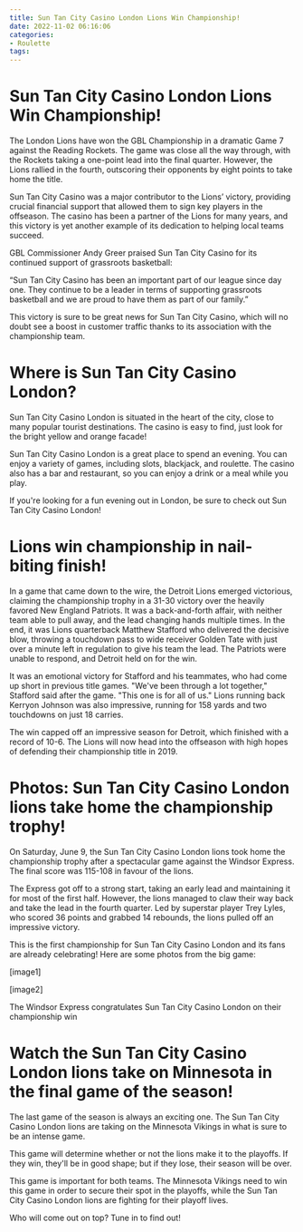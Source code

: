 ```yaml
---
title: Sun Tan City Casino London Lions Win Championship!
date: 2022-11-02 06:16:06
categories:
- Roulette
tags:
---
```



#  Sun Tan City Casino London Lions Win Championship!

The London Lions have won the GBL Championship in a dramatic Game 7 against the Reading Rockets. The game was close all the way through, with the Rockets taking a one-point lead into the final quarter. However, the Lions rallied in the fourth, outscoring their opponents by eight points to take home the title.

Sun Tan City Casino was a major contributor to the Lions’ victory, providing crucial financial support that allowed them to sign key players in the offseason. The casino has been a partner of the Lions for many years, and this victory is yet another example of its dedication to helping local teams succeed.

GBL Commissioner Andy Greer praised Sun Tan City Casino for its continued support of grassroots basketball:

“Sun Tan City Casino has been an important part of our league since day one. They continue to be a leader in terms of supporting grassroots basketball and we are proud to have them as part of our family.”

This victory is sure to be great news for Sun Tan City Casino, which will no doubt see a boost in customer traffic thanks to its association with the championship team.

#  Where is Sun Tan City Casino London?




Sun Tan City Casino London is situated in the heart of the city, close to many popular tourist destinations. The casino is easy to find, just look for the bright yellow and orange facade!



Sun Tan City Casino London is a great place to spend an evening. You can enjoy a variety of games, including slots, blackjack, and roulette. The casino also has a bar and restaurant, so you can enjoy a drink or a meal while you play.



If you're looking for a fun evening out in London, be sure to check out Sun Tan City Casino London!

#  Lions win championship in nail-biting finish!

In a game that came down to the wire, the Detroit Lions emerged victorious, claiming the championship trophy in a 31-30 victory over the heavily favored New England Patriots. It was a back-and-forth affair, with neither team able to pull away, and the lead changing hands multiple times. In the end, it was Lions quarterback Matthew Stafford who delivered the decisive blow, throwing a touchdown pass to wide receiver Golden Tate with just over a minute left in regulation to give his team the lead. The Patriots were unable to respond, and Detroit held on for the win.

It was an emotional victory for Stafford and his teammates, who had come up short in previous title games. "We've been through a lot together," Stafford said after the game. "This one is for all of us." Lions running back Kerryon Johnson was also impressive, running for 158 yards and two touchdowns on just 18 carries.

The win capped off an impressive season for Detroit, which finished with a record of 10-6. The Lions will now head into the offseason with high hopes of defending their championship title in 2019.

#  Photos: Sun Tan City Casino London lions take home the championship trophy!

On Saturday, June 9, the Sun Tan City Casino London lions took home the championship trophy after a spectacular game against the Windsor Express. The final score was 115-108 in favour of the lions.

The Express got off to a strong start, taking an early lead and maintaining it for most of the first half. However, the lions managed to claw their way back and take the lead in the fourth quarter. Led by superstar player Trey Lyles, who scored 36 points and grabbed 14 rebounds, the lions pulled off an impressive victory.

This is the first championship for Sun Tan City Casino London and its fans are already celebrating! Here are some photos from the big game:

[image1]

[image2]



The Windsor Express congratulates Sun Tan City Casino London on their championship win

#  Watch the Sun Tan City Casino London lions take on Minnesota in the final game of the season!

The last game of the season is always an exciting one. The Sun Tan City Casino London lions are taking on the Minnesota Vikings in what is sure to be an intense game.

This game will determine whether or not the lions make it to the playoffs. If they win, they'll be in good shape; but if they lose, their season will be over.

This game is important for both teams. The Minnesota Vikings need to win this game in order to secure their spot in the playoffs, while the Sun Tan City Casino London lions are fighting for their playoff lives.

Who will come out on top? Tune in to find out!
